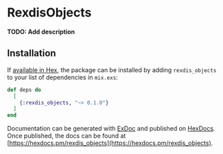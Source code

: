 # RexdisObjects

**TODO: Add description**

## Installation

If [available in Hex](https://hex.pm/docs/publish), the package can be installed
by adding `rexdis_objects` to your list of dependencies in `mix.exs`:

```elixir
def deps do
  [
    {:rexdis_objects, "~> 0.1.0"}
  ]
end
```

Documentation can be generated with [ExDoc](https://github.com/elixir-lang/ex_doc)
and published on [HexDocs](https://hexdocs.pm). Once published, the docs can
be found at [https://hexdocs.pm/rexdis_objects](https://hexdocs.pm/rexdis_objects).

